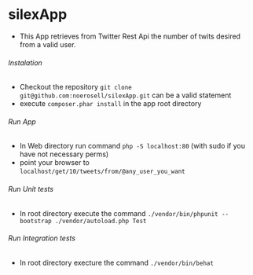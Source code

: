 # silexApp
- This App retrieves from Twitter Rest Api the number of twits desired from a valid user.

######  Instalation
  - Checkout the repository
  `git clone git@github.com:noerosell/silexApp.git` can be a valid statement
  - execute `composer.phar install` in the app root directory
###### Run App
  - In Web directory run command
  `php -S localhost:80` (with sudo if you have not necessary perms)
  - point your browser to 
    `localhost/get/10/tweets/from/@any_user_you_want`

###### Run Unit tests
  - In root directory execute the command
  `./vendor/bin/phpunit --bootstrap ./vendor/autoload.php Test`
  
###### Run Integration tests
  - In root directory execture the command
  `./vendor/bin/behat`

